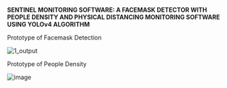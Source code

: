 **SENTINEL MONITORING SOFTWARE: A FACEMASK DETECTOR WITH PEOPLE DENSITY AND PHYSICAL DISTANCING MONITORING SOFTWARE USING YOLOv4 ALGORITHM**


Prototype of Facemask Detection

![1_output](https://user-images.githubusercontent.com/90967308/160374354-d7c736b8-1d8e-4e9c-9b23-cca6835bc85e.jpg)

Prototype of People Density

![image](https://user-images.githubusercontent.com/90967308/160373796-ed8da42b-2504-480e-aa6e-bade08ea889f.png)
